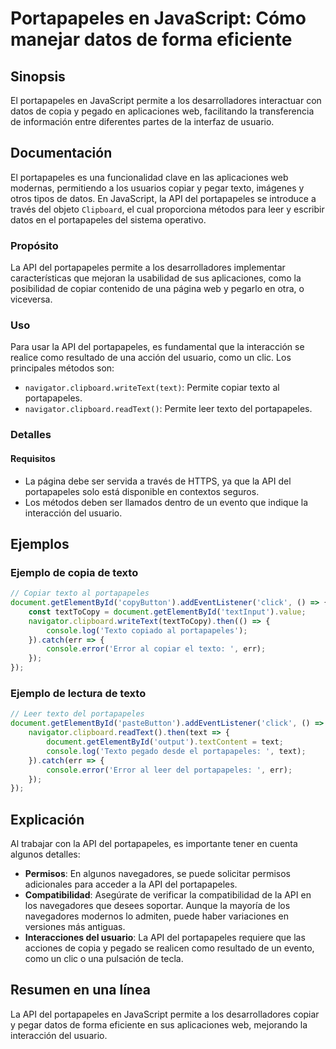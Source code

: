 <!--
Meta Description: # Portapapeles en JavaScript: Cómo manejar datos de forma eficiente ## Sinopsis El portapapeles en JavaScript permite a los desarrolladores interactua...
Meta Keywords: portapapeles, del, texto, api, los
-->

# Portapapeles en JavaScript: Cómo manejar datos de forma eficiente

## Sinopsis
El portapapeles en JavaScript permite a los desarrolladores interactuar con datos de copia y pegado en aplicaciones web, facilitando la transferencia de información entre diferentes partes de la interfaz de usuario.

## Documentación
El portapapeles es una funcionalidad clave en las aplicaciones web modernas, permitiendo a los usuarios copiar y pegar texto, imágenes y otros tipos de datos. En JavaScript, la API del portapapeles se introduce a través del objeto `Clipboard`, el cual proporciona métodos para leer y escribir datos en el portapapeles del sistema operativo.

### Propósito
La API del portapapeles permite a los desarrolladores implementar características que mejoran la usabilidad de sus aplicaciones, como la posibilidad de copiar contenido de una página web y pegarlo en otra, o viceversa.

### Uso
Para usar la API del portapapeles, es fundamental que la interacción se realice como resultado de una acción del usuario, como un clic. Los principales métodos son:

- `navigator.clipboard.writeText(text)`: Permite copiar texto al portapapeles.
- `navigator.clipboard.readText()`: Permite leer texto del portapapeles.

### Detalles
#### Requisitos
- La página debe ser servida a través de HTTPS, ya que la API del portapapeles solo está disponible en contextos seguros.
- Los métodos deben ser llamados dentro de un evento que indique la interacción del usuario.

## Ejemplos

### Ejemplo de copia de texto
```javascript
// Copiar texto al portapapeles
document.getElementById('copyButton').addEventListener('click', () => {
    const textToCopy = document.getElementById('textInput').value;
    navigator.clipboard.writeText(textToCopy).then(() => {
        console.log('Texto copiado al portapapeles');
    }).catch(err => {
        console.error('Error al copiar el texto: ', err);
    });
});
```

### Ejemplo de lectura de texto
```javascript
// Leer texto del portapapeles
document.getElementById('pasteButton').addEventListener('click', () => {
    navigator.clipboard.readText().then(text => {
        document.getElementById('output').textContent = text;
        console.log('Texto pegado desde el portapapeles: ', text);
    }).catch(err => {
        console.error('Error al leer del portapapeles: ', err);
    });
});
```

## Explicación
Al trabajar con la API del portapapeles, es importante tener en cuenta algunos detalles:

- **Permisos**: En algunos navegadores, se puede solicitar permisos adicionales para acceder a la API del portapapeles.
- **Compatibilidad**: Asegúrate de verificar la compatibilidad de la API en los navegadores que desees soportar. Aunque la mayoría de los navegadores modernos lo admiten, puede haber variaciones en versiones más antiguas.
- **Interacciones del usuario**: La API del portapapeles requiere que las acciones de copia y pegado se realicen como resultado de un evento, como un clic o una pulsación de tecla.

## Resumen en una línea
La API del portapapeles en JavaScript permite a los desarrolladores copiar y pegar datos de forma eficiente en sus aplicaciones web, mejorando la interacción del usuario.